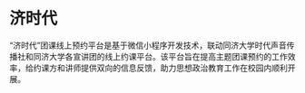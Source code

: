 # 济时代

“济时代”团课线上预约平台是基于微信小程序开发技术，联动同济大学时代声音传播社和同济大学各宣讲团的线上约课平台。该平台旨在提高主题团课预约的工作效率，给约课方和讲师提供双向的信息反馈，助力思想政治教育工作在校园内顺利开展。

